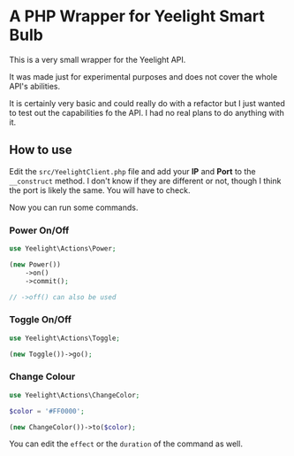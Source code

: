 # A PHP Wrapper for Yeelight Smart Bulb

This is a very small wrapper for the Yeelight API.

It was made just for experimental purposes and does not cover the whole API's abilities.

It is certainly very basic and could really do with a refactor but I just wanted to test out the capabilities fo the API. I had no real plans to do anything with it.

## How to use

Edit the `src/YeelightClient.php` file and add your **IP** and **Port** to the `__construct` method. I don't know if they are different or not, though I think the port is likely the same. You will have to check.

Now you can run some commands.

### Power On/Off

```php
use Yeelight\Actions\Power;

(new Power())
    ->on()
    ->commit();

// ->off() can also be used
```

### Toggle On/Off

```php
use Yeelight\Actions\Toggle;

(new Toggle())->go();
```

### Change Colour

```php
use Yeelight\Actions\ChangeColor;

$color = '#FF0000';

(new ChangeColor())->to($color);
```

You can edit the `effect` or the `duration` of the command as well.